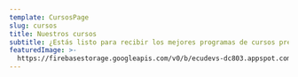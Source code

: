 ```yaml
---
template: CursosPage
slug: cursos
title: Nuestros cursos
subtitle: ¿Estás listo para recibir los mejores programas de cursos presenciales?
featuredImage: >-
  https://firebasestorage.googleapis.com/v0/b/ecudevs-dc803.appspot.com/o/fotos-landing%2FIMG_0828.JPG?alt=media&token=37d37000-f020-4e00-86d4-e073d359f0d5
---
```


